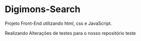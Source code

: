 # Digimons-Search
Projeto Front-End utilizando html, css e JavaScript.

Realizando Alterações de testes para o nosso repositório teste